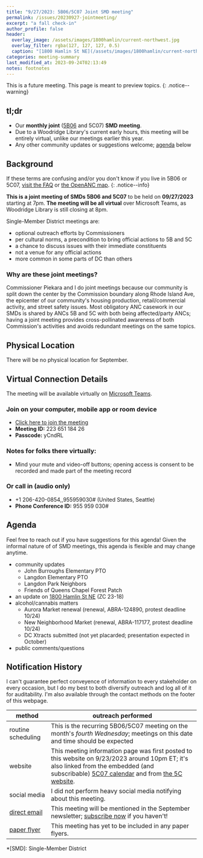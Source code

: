 ```yaml
---
title: "9/27/2023: 5B06/5C07 Joint SMD meeting"
permalink: /issues/20230927-jointmeeting/
excerpt: "a fall check-in"
author_profile: false
header:
  overlay_image: /assets/images/1800hamlin/current-northwest.jpg
  overlay_filter: rgba(127, 127, 127, 0.5)
  caption: "[1800 Hamlin St NE](/assets/images/1800hamlin/current-northwest.jpg)"
categories: meeting-summary
last_modified_at: 2023-09-24T02:13:49
notes: footnotes
---
```

This is a future meeting. This page is meant to preview topics.
{: .notice--warning}

## tl;dr
- Our **monthly joint** ([5B06](https://anc5b06.com) and 5C07) **SMD meeting**.
- Due to a Woodridge Library's current early hours, this meeting will be entirely virtual, unlike our meetings earlier this year.
- Any other community updates or suggestions welcome; [agenda](#agenda) below

## Background
If these terms are confusing and/or you don't know if you live in 5B06 or 5C07, [visit the FAQ](/ancs/) or [the OpenANC map](https://openanc.org).
{: .notice--info}

**This is a joint meeting of SMDs 5B06 and 5C07** to be held on **09/27/2023** starting at 7pm. **The meeting will be all virtual** over Microsoft Teams, as Woodridge Library is still closing at 8pm.

Single-Member District meetings are:
- optional outreach efforts by Commissioners
- per cultural norms, a precondition to bring official actions to 5B and 5C
- a chance to discuss issues with their immediate constituents
- not a venue for any official actions
- more common in some parts of DC than others

### Why are these joint meetings?
Commissioner Piekara and I do joint meetings because our community is split down the center by the Commission boundary along Rhode Island Ave, the epicenter of our community's housing production, retail/commercial activity, and street safety issues. Most obligatory ANC casework in our SMDs is shared by ANCs 5B and 5C with both being affected/party ANCs; having a joint meeting provides cross-pollinated awareness of both Commission's activities and avoids redundant meetings on the same topics.

## Physical Location
There will be no physical location for September.

## Virtual Connection Details
The meeting will be available virtually on [Microsoft Teams](https://www.microsoft.com/en-us/microsoft-teams/download-app).
### Join on your computer, mobile app or room device
- [Click here to join the meeting](https://teams.microsoft.com/l/meetup-join/19%3ameeting_YTJjOWU0ZjktMWU3Mi00YmE2LTkyYjUtYmUzYzJlMWE2NGUy%40thread.v2/0?context=%7b%22Tid%22%3a%228fe449f1-8b94-4fb7-9906-6f939da82d73%22%2c%22Oid%22%3a%22fe41fa96-a564-4c7e-bcd4-e44346276d35%22%7d)
- **Meeting ID:** 223 651 184 26
- **Passcode:** yCndRL

### Notes for folks there virtually:
- Mind your mute and video-off buttons; opening access is consent to be recorded and made part of the meeting record

### Or call in (audio only)
- +1 206-420-0854,,955959030# (United States, Seattle)
- **Phone Conference ID:** 955 959 030#

## Agenda
Feel free to reach out if you have suggestions for this agenda! Given the informal nature of of SMD meetings, this agenda is flexible and may change anytime.

- community updates
  - John Burroughs Elementary PTO
  - Langdon Elementary PTO
  - Langdon Park Neighbors
  - Friends of Queens Chapel Forest Patch
- an update on [1800 Hamlin St NE](/issues/1800hamlin/) (ZC 23-18)
- alcohol/cannabis matters
  - Aurora Market renewal (renewal, ABRA-124890, protest deadline 10/24)
  - New Neighborhood Market (renewal, ABRA-117177, protest deadline 10/24)
  - DC Xtracts submitted (not yet placarded; presentation expected in October)
- public comments/questions

## Notification History
I can't guarantee perfect conveyence of information to every stakeholder on every occasion, but I do my best to both diversify outreach and log all of it for auditability. I'm also available through the contact methods on the footer of this webpage.

|method|outreach performed|
|---|---|
|routine scheduling|This is the recurring 5B06/5C07 meeting on the month's *fourth Wednesday*; meetings on this date and time should be expected|
|website|This meeting information page was first posted to this website on 9/23/2023 around 10pm ET; it's also linked from the embedded (and subscribable) [5C07 calendar](/calendar/) and from [the 5C website](https://anc-5c.com/calendar/).|
|social media|I did not perform heavy social media notifying about this meeting.|
|[direct email](https://us9.campaign-archive.com/home/?u=208f79fec14599c11c77bc927&id=150da6f8d6)|This meeting will be mentioned in the September newsletter; [subscribe now](https://anc5c07.us9.list-manage.com/subscribe/post) if you haven't!|
|[paper flyer](/flyers/)|This meeting has yet to be included in any paper flyers.|

*[SMD]: Single-Member District